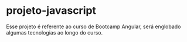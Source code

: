 # projeto-javascript
Esse projeto é referente ao curso de Bootcamp Angular, será englobado algumas tecnologias ao longo do curso.
